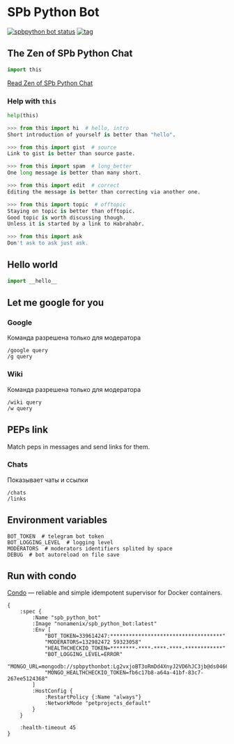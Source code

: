 SPb Python Bot
==============

[![spbpython bot status](https://healthchecks.io/badge/67e18dff-5605-4a51-9792-2f8614/REOpd_Jz/spbpython.svg)](https://t.me/spb_python_bot) [![tag](https://img.shields.io/github/tag/nonamenix/spb_python_bot.svg)](./CHANGELOG.md)


The Zen of SPb Python Chat
--------------------------

```python
import this
```

[Read Zen of SPb Python Chat](https://github.com/spbpython/orgs-wiki/blob/master/chat/this.md)

### Help with `this`
```python
help(this)

>>> from this import hi  # hello, intro
Short introduction of yourself is better than "hello".

>>> from this import gist  # source
Link to gist is better than source paste.

>>> from this import spam  # long_better
One long message is better than many short.

>>> from this import edit  # correct
Editing the message is better than correcting via another one.

>>> from this import topic  # offtopic
Staying on topic is better than offtopic.
Good topic is worth discussing though.
Unless it is started by a link to Habrahabr.

>>> from this import ask
Don't ask to ask just ask.
```

Hello world
-----------

```python
import __hello__ 
``` 

Let me google for you
---------------------

### Google

Команда разрешена только для модератора

```
/google query
/g query
```

### Wiki 

Команда разрешена только для модератора

```
/wiki query
/w query
```

PEPs link
---------

Match peps in messages and send links for them.


### Chats

Показывает чаты и ссылки

```
/chats
/links
```

Environment variables
---------------------

```basg
BOT_TOKEN  # telegram bot token
BOT_LOGGING_LEVEL  # logging level
MODERATORS  # moderators identifiers splited by space
DEBUG  # bot autoreload on file save
```

Run with condo
--------------
[Condo](https://github.com/prepor/condo) — reliable and simple idempotent supervisor for Docker containers.


```edn
{
    :spec {
        :Name "spb_python_bot"
        :Image "nonamenix/spb_python_bot:latest"
        :Env [
            "BOT_TOKEN=339614247:************************************"
            "MODERATORS=132982472 59323058"
            "HEALTHCHECKIO_TOKEN=********-****-****-****-************"
            "BOT_LOGGING_LEVEL=ERROR"
            "MONGO_URL=mongodb://spbpythonbot:Lg2vxjoBT3oRmDd4XnyJ2VD6hJC3jb@ds046677.mlab.com:46677/spb_python_bot"
            "MONGO_HEALTHCHECKIO_TOKEN=fb6c17b8-a64a-41bf-83c7-267ee5124368"
        ]
        :HostConfig {
            :RestartPolicy {:Name "always"}
            :NetworkMode "petprojects_default"
        }
    }

    :health-timeout 45
}
```
